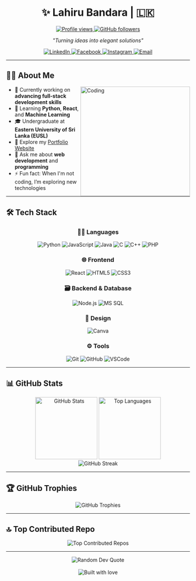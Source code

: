 <div align="center">
  <h1>✨ Lahiru Bandara | 🇱🇰</h1>
  <a href="https://komarev.com/ghpvc/?username=LAHI-RU">
    <img src="https://komarev.com/ghpvc/?username=LAHI-RU&label=Profile%20views&color=0e75b6&style=flat" alt="Profile views" />
  </a>
  <a href="https://github.com/LAHI-RU?tab=followers">
    <img src="https://img.shields.io/github/followers/LAHI-RU?label=Followers&style=social" alt="GitHub followers" />
  </a>
</div>

<div align="center">
  <p><em>"Turning ideas into elegant solutions"</em></p>

  <a href="https://www.linkedin.com/in/lahirubandaara" target="_blank">
    <img src="https://img.shields.io/badge/LinkedIn-0077B5?style=for-the-badge&logo=linkedin&logoColor=white" alt="LinkedIn" />
  </a>
  <a href="https://fb.com/lahiru.bandara.1428921" target="_blank">
    <img src="https://img.shields.io/badge/Facebook-1877F2?style=for-the-badge&logo=facebook&logoColor=white" alt="Facebook" />
  </a>
  <a href="https://instagram.com/l_a_h_i_r_u._" target="_blank">
    <img src="https://img.shields.io/badge/Instagram-E4405F?style=for-the-badge&logo=instagram&logoColor=white" alt="Instagram" />
  </a>
  <a href="mailto:lahiiru.dananjaya@gmail.com">
    <img src="https://img.shields.io/badge/Gmail-D14836?style=for-the-badge&logo=gmail&logoColor=white" alt="Email" />
  </a>
</div>

---

## 👨‍💻 About Me

<img align="right" alt="Coding" width="300" src="https://cdn.dribbble.com/users/1162077/screenshots/3848914/programmer.gif" />

- 🔭 Currently working on **advancing full-stack development skills**
- 🌱 Learning **Python**, **React**, and **Machine Learning**
- 🎓 Undergraduate at **Eastern University of Sri Lanka (EUSL)**
- 🚀 Explore my [Portfolio Website](https://lahiru-dhananjaya.netlify.app/)
- 💬 Ask me about **web development** and **programming**
- ⚡ Fun fact: When I'm not coding, I’m exploring new technologies

---

## 🛠️ Tech Stack

<div align="center">

### 👨‍💻 Languages  
![Python](https://img.shields.io/badge/Python-3776AB?style=for-the-badge&logo=python&logoColor=white)
![JavaScript](https://img.shields.io/badge/JavaScript-F7DF1E?style=for-the-badge&logo=javascript&logoColor=black)
![Java](https://img.shields.io/badge/Java-ED8B00?style=for-the-badge&logo=openjdk&logoColor=white)
![C](https://img.shields.io/badge/C-00599C?style=for-the-badge&logo=c&logoColor=white)
![C++](https://img.shields.io/badge/C%2B%2B-00599C?style=for-the-badge&logo=c%2B%2B&logoColor=white)
![PHP](https://img.shields.io/badge/PHP-777BB4?style=for-the-badge&logo=php&logoColor=white)

### 🌐 Frontend  
![React](https://img.shields.io/badge/React-20232A?style=for-the-badge&logo=react&logoColor=61DAFB)
![HTML5](https://img.shields.io/badge/HTML5-E34F26?style=for-the-badge&logo=html5&logoColor=white)
![CSS3](https://img.shields.io/badge/CSS3-1572B6?style=for-the-badge&logo=css3&logoColor=white)

### 🗃️ Backend & Database  
![Node.js](https://img.shields.io/badge/Node.js-43853D?style=for-the-badge&logo=node.js&logoColor=white)
![MS SQL](https://img.shields.io/badge/Microsoft_SQL_Server-CC2927?style=for-the-badge&logo=microsoft-sql-server&logoColor=white)

### 🎨 Design  
![Canva](https://img.shields.io/badge/Canva-00C4CC?style=for-the-badge&logo=canva&logoColor=white)

### ⚙️ Tools  
![Git](https://img.shields.io/badge/Git-F05032?style=for-the-badge&logo=git&logoColor=white)
![GitHub](https://img.shields.io/badge/GitHub-100000?style=for-the-badge&logo=github&logoColor=white)
![VSCode](https://img.shields.io/badge/Visual_Studio_Code-0078D4?style=for-the-badge&logo=visual%20studio%20code&logoColor=white)

</div>

---

## 📊 GitHub Stats

<div align="center">
  <img src="https://github-readme-stats.vercel.app/api?username=LAHI-RU&theme=radical&hide_border=false&include_all_commits=true&count_private=true" alt="GitHub Stats" height="170" />
  <img src="https://github-readme-stats.vercel.app/api/top-langs/?username=LAHI-RU&theme=radical&hide_border=false&layout=compact" alt="Top Languages" height="170" />
</div>

<div align="center">
  <img src="https://github-readme-streak-stats.herokuapp.com/?user=&theme=radical&hide_border=false" alt="GitHub Streak" />
</div>

---

## 🏆 GitHub Trophies

<div align="center">
  <img src="https://github-profile-trophy.vercel.app/?username=LAHI-RU&theme=radical&no-frame=true&no-bg=false&margin-w=4" alt="GitHub Trophies" />
</div>

---

## 🔝 Top Contributed Repo

<div align="center">
  <img src="https://github-contributor-stats.vercel.app/api?username=LAHI-RU&limit=5&theme=radical&combine_all_yearly_contributions=true" alt="Top Contributed Repos" />
</div>

---

<div align="center">
  <img src="https://quotes-github-readme.vercel.app/api?type=horizontal&theme=radical" alt="Random Dev Quote" />
</div>

<br>

<div align="center">
  <img src="https://forthebadge.com/images/badges/built-with-love.svg" alt="Built with love" />
</div>
